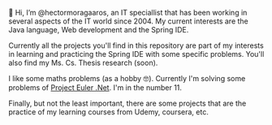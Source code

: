 <p>👋 Hi, I’m @hectormoragaaros, an IT speciallist that has been working in several aspects of the IT world since 2004. My current interests are the Java language, Web development and the Spring IDE.</p>
<p>Currently all the projects you'll find in this repository are part of my interests in learning and practicing the Spring IDE with some specific problems. You'll also find my Ms. Cs. Thesis research (soon).</p>
<p>I like some maths problems (as a hobby 🤓). Currently I'm solving some problems of <a href="https://projecteuler.net/">Project Euler .Net</a>. I'm in the number 11. 
<p>Finally, but not the least important, there are some projects that are the practice of my learning courses from Udemy, coursera, etc.</p>
